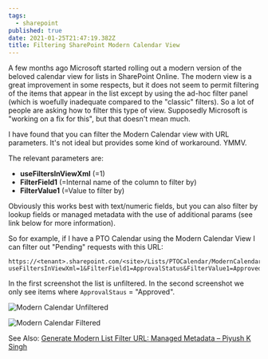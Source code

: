 ```yaml
---
tags:
  - sharepoint
published: true
date: 2021-01-25T21:47:19.382Z
title: Filtering SharePoint Modern Calendar View
---
```

A few months ago Microsoft started rolling out a modern version of the beloved calendar view for lists in SharePoint Online. The modern view is a great improvement in some respects, but it does not seem to permit filtering of the items that appear in the list except by using the ad-hoc filter panel (which is woefully inadequate compared to the "classic" filters). So a lot of people are asking how to filter this type of view. Supposedly Microsoft is "working on a fix for this", but that doesn't mean much. 

I have found that you can filter the Modern Calendar view with URL parameters. It's not ideal but provides some kind of workaround. YMMV.

The relevant parameters are:

* **useFiltersInViewXml** (=1)
* **FilterField1** (=Internal name of the column to filter by)
* **FilterValue1** (=Value to filter by)

Obviously this works best with text/numeric fields, but you can also filter by lookup fields or managed metadata with the use of additional params (see link below for more information).

So for example, if I have a PTO Calendar using the Modern Calendar View I can filter out "Pending" requests with this URL:

```
https://<tenant>.sharepoint.com/<site>/Lists/PTOCalendar/ModernCalendar.aspx?useFiltersInViewXml=1&FilterField1=ApprovalStatus&FilterValue1=Approved
```

In the first screenshot the list is unfiltered. In the second screenshot we only see items where `ApprovalStaus` = "Approved".

![Modern Calendar Unfiltered](assets/moderncalendarfiltering-1.png "Modern Calendar Unfiltered")

![Modern Calendar Filtered](assets/moderncalendarfiltering-2.png "Modern Calendar Filtered")



See Also: [Generate Modern List Filter URL: Managed Metadata – Piyush K Singh](https://piyushksingh.com/2019/05/24/generate-modern-list-filter-url-managed-metadata/)